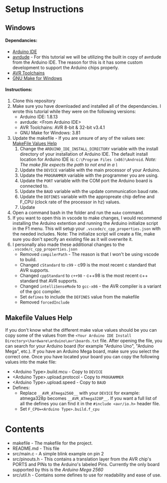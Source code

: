 # Setup Instructions

## Windows
#### Dependancies:

* [Arduino IDE](https://www.arduino.cc/en/software)
* [avrdude](https://www.nongnu.org/avrdude/) - For this tutorial we will be utilizing the built in copy of avrdude from the Arduino IDE. The reason for this is it has some custom development to support the Arduino chips properly.
* [AVR Toolchains](https://www.microchip.com/en-us/development-tools-tools-and-software/avr-and-sam-downloads-archive#AVR%20and%20ARM%20Toolchains)
* [GNU Make for Windows](http://gnuwin32.sourceforge.net/packages/make.htm)

#### Instructions:
1. Clone this repository 
2. Make sure you have downloaded and installed all of the dependancies. I wrote this tutorial while they were on the following versions:
    * Arduino IDE: 1.8.13
    * avrdude: &lt;From Arduino IDE&gt;
    * AVR Toolchains: AVR 8-bit & 32-bit v3.4.1
    * GNU Make for Windows: 3.81
3. Update the makefile - If you are unsure of any of the values see: [MakeFile Values Help](#makefile-values-help)
    1. Change the `ARDUINO_IDE_INSTALL_DIRECTORY` variable with the install directory of your installation of Arduino IDE. 
    The default install location for Arduino IDE is: `C:\Program Files (x86)\Android`. 
    *Note: The make file expects the path to not end in a \\*
    2. Update the `DEVICE` variable with the main processor of your Arduino.
    3. Update the `PROGRAMMER` variable with the programmer you are using.
    4. Update the `PORT` variable with the COM port the Arduino board is connected to.
    5. Update the `BAUD` variable with the update communication baud rate.
    6. Update the `DEFINES` variable with the appropreate chip define and F_CPU (clock rate of the processor in hz) values.
    7. Update
4. Open a command bash in the folder and run the `make` command.
5. If you want to open this in vscode to make changes, I would recommend installing the Arduino extention and running the Arduino initialize script in the F1 menu. This will setup your `.vscode/c_cpp_properties.json` with the needed includes.
Note: The initialize script will create a file, make sure you don't specify an existing file as it will overwrite it.
6. I personally also made these additional changes to the `.vscode/c_cpp_properties.json`
    * Removed `compilerPath` - The reason is that I won't be using vscode to build.
    * Changed `cStandard` to `c99` - c99 is the most recent c standard that AVR supports.
    * Changed `cppStandard` to `c++98` - c++98 is the most recent c++ standard that AVR supports.
    * Changed `intelliSenseMode` to `gcc-x86` - the AVR compiler is a variant of the gcc compiler.
    * Set `defines` to include the `DEFINES` value from the makefile
    * Removed `forcedInclude`

## Makefile Values Help
If you don't know what the different make value values should be you can copy some of the values from the `<Your Arduino IDE Install Directory>\hardware\arduino\avr\boards.txt` file.
After opening the file, you can search for your Arduino board (for example "Arduino Uno", "Arduino Mega", etc.). If you have an Arduino Mega board, make sure you select the correct one.
Once you have located your board you can copy the following values into the make file:
* &lt;Arduino Type&gt;.build.mcu - Copy to `DEVICE`
* &lt;Arduino Type&gt;.upload.protocol - Copy to `PROGRAMMER`
* &lt;Arduino Type&gt;.upload.speed - Copy to `BAUD`
* Defines:
    * Replace `__AVR_ATmega2560__` with your `DEVICE` for example: atmega328p becomes `__AVR_ATmega328P__`. 
    If you want a full list of all the defines you can find it in the `#include <avr/io.h>` header file.
    * Set `F_CPU=<Arduino Type>.build.f_cpu `

# Contents
* makefile - The makefile for the project.
* README.md - This file
* src/main.c - A simple blink example on pin 2
* src/pinouts.h - This contains a translation layer from the AVR chip's PORTS and PINs to the Arduino's labeled Pins. Currently the only board supported by this is the *Arduino Mega 2560* 
* src/util.h - Contains some defines to use for readability and ease of use.
